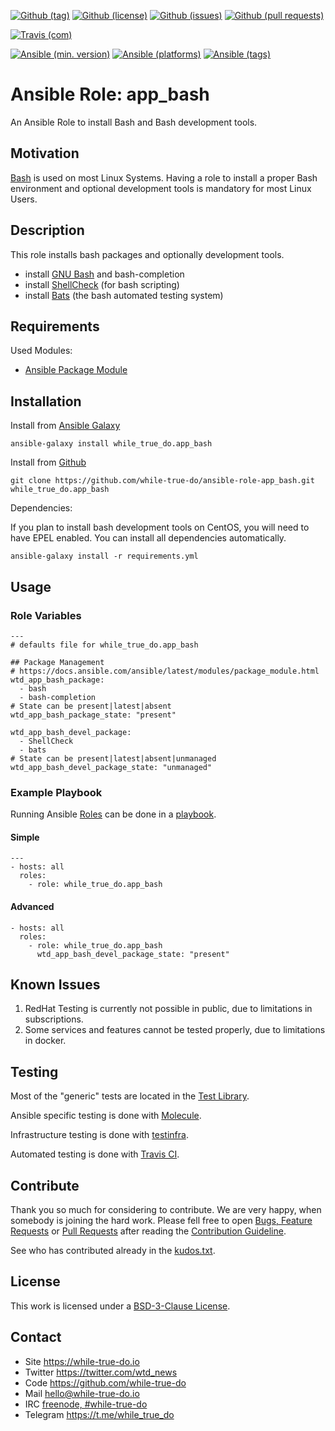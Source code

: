 <!--
name: README.md
description: This file contains important information for the repository.
author: while-true-do.io
contact: hello@while-true-do.io
license: BSD-3-Clause
-->

<!-- github shields -->
[![Github (tag)](https://img.shields.io/github/tag/while-true-do/ansible-role-app_bash.svg)](https://github.com/while-true-do/ansible-role-app_bash/tags)
[![Github (license)](https://img.shields.io/github/license/while-true-do/ansible-role-app_bash.svg)](https://github.com/while-true-do/ansible-role-app_bash/blob/master/LICENSE)
[![Github (issues)](https://img.shields.io/github/issues/while-true-do/ansible-role-app_bash.svg)](https://github.com/while-true-do/ansible-role-app_bash/issues)
[![Github (pull requests)](https://img.shields.io/github/issues-pr/while-true-do/ansible-role-app_bash.svg)](https://github.com/while-true-do/ansible-role-app_bash/pulls)
<!-- travis shields -->
[![Travis (com)](https://img.shields.io/travis/com/while-true-do/ansible-role-app_bash.svg)](https://travis-ci.com/while-true-do/ansible-role-app_bash)
<!-- ansible shields -->
[![Ansible (min. version)](https://img.shields.io/badge/dynamic/yaml.svg?label=Min.%20Ansible%20Version&url=https%3A%2F%2Fraw.githubusercontent.com%2Fwhile-true-do%2Fansible-role-app_bash%2Fmaster%2Fmeta%2Fmain.yml&query=%24.galaxy_info.min_ansible_version&colorB=black)](https://galaxy.ansible.com/while_true_do/app_bash)
[![Ansible (platforms)](https://img.shields.io/badge/dynamic/yaml.svg?label=Supported%20OS&url=https%3A%2F%2Fraw.githubusercontent.com%2Fwhile-true-do%2Fansible-role-app_bash%2Fmaster%2Fmeta%2Fmain.yml&query=galaxy_info.platforms%5B*%5D.name&colorB=black)](https://galaxy.ansible.com/while_true_do/app_bash)
[![Ansible (tags)](https://img.shields.io/badge/dynamic/yaml.svg?label=Galaxy%20Tags&url=https%3A%2F%2Fraw.githubusercontent.com%2Fwhile-true-do%2Fansible-role-app_bash%2Fmaster%2Fmeta%2Fmain.yml&query=%24.galaxy_info.galaxy_tags%5B*%5D&colorB=black)](https://galaxy.ansible.com/while_true_do/app_bash)

# Ansible Role: app_bash

An Ansible Role to install Bash and Bash development tools.

## Motivation

[Bash](https://www.gnu.org/software/bash/) is used on most Linux Systems. Having
a role to install a proper Bash environment and optional development tools is
mandatory for most Linux Users.

## Description

This role installs bash packages and optionally development tools.

-   install [GNU Bash](https://www.gnu.org/software/bash/) and bash-completion
-   install [ShellCheck](https://www.shellcheck.net/) (for bash scripting)
-   install [Bats](https://github.com/sstephenson/bats) (the bash automated
  testing system)

## Requirements

Used Modules:

-   [Ansible Package Module](link)

## Installation

Install from [Ansible Galaxy](https://galaxy.ansible.com/while_true_do/app_bash)
```
ansible-galaxy install while_true_do.app_bash
```

Install from [Github](https://github.com/while-true-do/ansible-role-app_bash)
```
git clone https://github.com/while-true-do/ansible-role-app_bash.git while_true_do.app_bash
```

Dependencies:

If you plan to install bash development tools on CentOS, you will need to have
EPEL enabled. You can install all dependencies automatically.

```
ansible-galaxy install -r requirements.yml
```

## Usage

### Role Variables

```
---
# defaults file for while_true_do.app_bash

## Package Management
# https://docs.ansible.com/ansible/latest/modules/package_module.html
wtd_app_bash_package:
  - bash
  - bash-completion
# State can be present|latest|absent
wtd_app_bash_package_state: "present"

wtd_app_bash_devel_package:
  - ShellCheck
  - bats
# State can be present|latest|absent|unmanaged
wtd_app_bash_devel_package_state: "unmanaged"
```

### Example Playbook

Running Ansible
[Roles](https://docs.ansible.com/ansible/latest/user_guide/playbooks_reuse_roles.html)
can be done in a
[playbook](https://docs.ansible.com/ansible/latest/user_guide/playbooks_intro.html).

#### Simple

```
---
- hosts: all
  roles:
    - role: while_true_do.app_bash
```

#### Advanced

```
- hosts: all
  roles:
    - role: while_true_do.app_bash
      wtd_app_bash_devel_package_state: "present"
```

## Known Issues

1.  RedHat Testing is currently not possible in public, due to limitations
    in subscriptions.
2.  Some services and features cannot be tested properly, due to limitations
    in docker.

## Testing

Most of the "generic" tests are located in the
[Test Library](https://github.com/while-true-do/test-library).

Ansible specific testing is done with
[Molecule](https://molecule.readthedocs.io/en/stable/).

Infrastructure testing is done with
[testinfra](https://testinfra.readthedocs.io/en/stable/).

Automated testing is done with [Travis CI](https://travis-ci.com/while-true-do).

## Contribute

Thank you so much for considering to contribute. We are very happy, when somebody
is joining the hard work. Please fell free to open
[Bugs, Feature Requests](https://github.com/while-true-do/ansible-role-app_bash/issues)
or [Pull Requests](https://github.com/while-true-do/ansible-role-app_bash/pulls) after
reading the [Contribution Guideline](https://github.com/while-true-do/doc-library/blob/master/docs/CONTRIBUTING.md).

See who has contributed already in the [kudos.txt](./kudos.txt).

## License

This work is licensed under a [BSD-3-Clause License](https://opensource.org/licenses/BSD-3-Clause).

## Contact

-   Site <https://while-true-do.io>
-   Twitter <https://twitter.com/wtd_news>
-   Code <https://github.com/while-true-do>
-   Mail [hello@while-true-do.io](mailto:hello@while-true-do.io)
-   IRC [freenode, #while-true-do](https://webchat.freenode.net/?channels=while-true-do)
-   Telegram <https://t.me/while_true_do>
